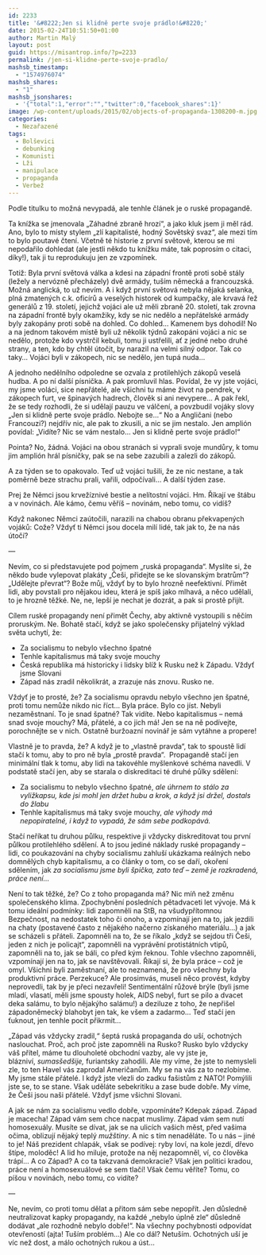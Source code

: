 ```yaml
---
id: 2233
title: '&#8222;Jen si klidně perte svoje prádlo!&#8220;'
date: 2015-02-24T10:51:50+01:00
author: Martin Malý
layout: post
guid: https://misantrop.info/?p=2233
permalink: /jen-si-klidne-perte-svoje-pradlo/
mashsb_timestamp:
  - "1574976074"
mashsb_shares:
  - "1"
mashsb_jsonshares:
  - '{"total":1,"error":"","twitter":0,"facebook_shares":1}'
image: /wp-content/uploads/2015/02/objects-of-propaganda-1308200-m.jpg
categories:
  - Nezařazené
tags:
  - Bolševici
  - debunking
  - Komunisti
  - Lži
  - manipulace
  - propaganda
  - Verbež
---
```

Podle titulku to možná nevypadá, ale tenhle článek je o ruské propagandě.

<!--more-->

Ta knížka se jmenovala &#8222;Záhadné zbraně hrozí&#8220;, a jako kluk jsem ji měl rád. Ano, bylo to místy stylem &#8222;zlí kapitalisté, hodný Sovětský svaz&#8220;, ale mezi tím to bylo poutavé čtení. Včetně té historie z první světové, kterou se mi nepodařilo dohledat (ale jestli někdo tu knížku máte, tak poprosím o citaci, díky!), tak ji tu reprodukuju jen ze vzpomínek.

Totiž: Byla první světová válka a kdesi na západní frontě proti sobě stály (ležely a nervózně přecházely) dvě armády, tuším německá a francouzská. Možná anglická, to už nevím. A i když první světová nebyla nějaká selanka, plná zmatených c.k. oficírů a veselých historek od kumpačky, ale krvavá řež generálů z 19. století, jejichž vojáci ale už měli zbraně 20. století, tak zrovna na západní frontě byly okamžiky, kdy se nic nedělo a nepřátelské armády byly zakopány proti sobě na dohled. Co dohled&#8230; Kamenem bys dohodil! No a na jednom takovém místě byli už několik týdnů zakopáni vojáci a nic se nedělo, protože kdo vystrčil kebuli, tomu ji ustřelili, ať z jedné nebo druhé strany, a ten, kdo by chtěl útočit, by narazil na velmi silný odpor. Tak co taky&#8230; Vojáci byli v zákopech, nic se nedělo, jen tupá nuda&#8230;

A jednoho nedělního odpoledne se ozvala z protilehlých zákopů veselá hudba. A po ní další písnička. A pak promluvil hlas. Povídal, že vy jste vojáci, my jsme voláci, sice nepřátelé, ale všichni tu máme život na pendrek, v zákopech furt, ve špinavých hadrech, člověk si ani nevypere&#8230; A pak řekl, že se tedy rozhodli, že si udělají pauzu ve válčení, a povzbudil vojáky slovy &#8222;Jen si klidně perte svoje prádlo. Nebojte se&#8230;&#8220; No a Angličani (nebo Francouzi?) nejdřív nic, ale pak to zkusili, a nic se jim nestalo. Jen amplión povídal: &#8222;Vidíte? Nic se vám nestalo&#8230; Jen si klidně perte svoje prádlo!&#8220;

Pointa? No, žádná. Vojáci na obou stranách si vyprali svoje mundůry, k tomu jim amplión hrál písničky, pak se na sebe zazubili a zalezli do zákopů.

A za týden se to opakovalo. Teď už vojáci tušili, že ze nic nestane, a tak poměrně beze strachu prali, vařili, odpočívali&#8230; A další týden zase.

Prej že Němci jsou krvežíznivé bestie a nelítostní vojáci. Hm. Říkají ve štábu a v novinách. Ale kámo, čemu věříš &#8211; novinám, nebo tomu, co vidíš?

Když nakonec Němci zaútočili, narazili na chabou obranu překvapených vojáků: Cože? Vždyť ti Němci jsou docela milí lidé, tak jak to, že na nás útočí?

&#8212;

Nevím, co si představujete pod pojmem &#8222;ruská propaganda&#8220;. Myslíte si, že někdo bude vylepovat plakáty &#8222;Češi, přidejte se ke slovanským bratrům&#8220;? &#8222;Udělejte převrat&#8220;? Bože můj, vždyť by to bylo hrozně neefektivní. Přimět lidi, aby povstali pro nějakou ideu, která je spíš jako mlhavá, a něco udělali, to je hrozně těžké. Ne, ne, lepší je nechat je dozrát, a pak si prostě přijít.

Cílem ruské propagandy není přimět Čechy, aby aktivně vystoupili s něčím proruským. Ne. Bohatě stačí, když se jako společensky přijatelný výklad světa uchytí, že:

  * Za socialismu to nebylo všechno špatné
  * Tenhle kapitalismus má taky svoje mouchy
  * Česká republika má historicky i lidsky blíž k Rusku než k Západu. Vždyť jsme Slovani
  * Západ nás zradil několikrát, a zrazuje nás znovu. Rusko ne.

Vždyť je to prosté, že? Za socialismu opravdu nebylo všechno jen špatné, proti tomu nemůže nikdo nic říct&#8230; Byla práce. Bylo co jíst. Nebyli nezaměstnaní. To je snad špatné? Tak vidíte. Nebo kapitalismus &#8211; nemá snad svoje mouchy? Má, přátelé, a co jich má! Jen se na ně podívejte, porochnějte se v nich. Ostatně buržoazní novinář je sám vytáhne a propere!

Vlastně je to pravda, že? A když je to &#8222;vlastně pravda&#8220;, tak to spoustě lidí stačí k tomu, aby to pro ně byla &#8222;prostě pravda&#8220;.  Propagandě stačí jen minimální tlak k tomu, aby lidi na takovéhle myšlenkové schéma navedli. V podstatě stačí jen, aby se starala o diskreditaci té druhé půlky sdělení:

  * Za socialismu to nebylo všechno špatné, _ale úhrnem to stálo za vyližkapsu, kde jsi mohl jen držet hubu a krok, a když jsi držel, dostals do žlabu_
  * Tenhle kapitalismus má taky svoje mouchy, _ale výhody má nepopiratelné, i když to vypadá, že sám sebe podkopává._

Stačí neříkat tu druhou půlku, respektive ji vždycky diskreditovat tou první půlkou protilehlého sdělení. A to jsou jediné náklady ruské propagandy &#8211; lidi, co poukazování na chyby socialismu zahluší ukázkama reálných nebo domnělých chyb kapitalismu, a co články o tom, co se daří, okoření sdělením, jak _za socialismu jsme byli špička, zato teď &#8211; země je rozkradená, práce není&#8230;_

Není to tak těžké, že? Co z toho propaganda má? Nic míň než změnu společenského klima. Zpochybnění posledních pětadvaceti let vývoje. Má k tomu ideální podmínky: lidi zapomněli na StB, na všudypřítomnou Bezpečnost, na nedostatek toho či onoho, a vzpomínají jen na to, jak jezdili na chaty (postavené často z nějakého načerno získaného materiálu&#8230;) a jak se scházeli s přáteli. Zapomněli na to, že se říkalo &#8222;když se sejdou tři Češi, jeden z nich je policajt&#8220;, zapomněli na vyprávění protistátních vtipů, zapomněli na to, jak se báli, co před kým řeknou. Tohle všechno zapomněli, vzpomínají jen na to, jak se navštěvovali. Říkají si, že byla práce &#8211; což je omyl. Všichni byli zaměstnaní, ale to neznamená, že pro všechny byla produktivní práce. Perzekuce? Ale prosimvás, museli něco provést, kdyby neprovedli, tak by je přeci nezavřeli! Sentimentální růžové brýle (byli jsme mladí, vlasatí, měli jsme spousty holek, AIDS nebyl, furt se pilo a dvacet deka salámu, to bylo nějakýho salámu!) a deziluze z toho, že nepřišel západoněmecký blahobyt jen tak, ke všem a zadarmo&#8230; Teď stačí jen ťuknout, jen tenhle pocit přikrmit&#8230;

&#8222;Západ vás vždycky zradil,&#8220; šeptá ruská propaganda do uší, ochotných naslouchat. Proč, ach proč jste zapomněli na Rusko? Rusko bylo vždycky váš přítel, máme tu dlouholeté obchodní vazby, ale vy jste je, blázniví, _sumasšedšije,_ furiantsky zahodili. Ale my víme, že jste to nemysleli zle, to ten Havel vás zaprodal Američanům. My se na vás za to nezlobíme. My jsme stále přátelé. I když jste vlezli do zadku fašistům z NATO! Pomýlili jste se, to se stane. Však uděláte sebekritiku a zase bude dobře. My víme, že Češi jsou naši přátelé. Vždyť jsme všichni Slovani.

A jak se nám za socialismu vedlo dobře, vzpomínáte? Kdepak západ. Západ je macecha! Západ vám sem chce nacpat muslimy. Západ vám sem nutí homosexuály. Musíte se dívat, jak se na ulicích vašich měst, před vašima očima, oblizují nějaký teplý _mužštiny_. A nic s tím nenaděláte. To u nás &#8211; jiné to je! Náš prezident chlapák, však se podívej: ryby loví, na kole jezdí, dřevo štípe, moloděc! A lid ho miluje, protože na něj nezapomněl, ví, co člověka trápí&#8230; A co Západ? A co ta takzvaná demokracie? Však jen politici kradou, práce není a homosexuálové se sem tlačí! Však čemu věříte? Tomu, co píšou v novinách, nebo tomu, co vidíte?

&#8212;

Ne, nevím, co proti tomu dělat a přitom sám sebe nepopřít. Jen důsledně neutralizovat kapky propagandy, na každé &#8222;nebylo úplně zle&#8220; důsledně dodávat &#8222;ale rozhodně nebylo dobře!&#8220;. Na všechny pochybnosti odpovídat otevřeností (ajta! Tuším problém&#8230;) Ale co dál? Netuším. Ochotných uší je víc než dost, a málo ochotných rukou a úst&#8230;